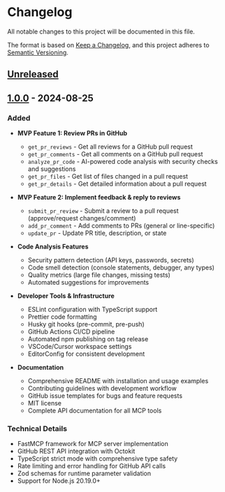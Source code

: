 # Changelog

All notable changes to this project will be documented in this file.

The format is based on [Keep a Changelog](https://keepachangelog.com/en/1.0.0/),
and this project adheres to [Semantic Versioning](https://semver.org/spec/v2.0.0.html).

## [Unreleased]

## [1.0.0] - 2024-08-25

### Added
- **MVP Feature 1: Review PRs in GitHub**
  - `get_pr_reviews` - Get all reviews for a GitHub pull request
  - `get_pr_comments` - Get all comments on a GitHub pull request  
  - `analyze_pr_code` - AI-powered code analysis with security checks and suggestions
  - `get_pr_files` - Get list of files changed in a pull request
  - `get_pr_details` - Get detailed information about a pull request

- **MVP Feature 2: Implement feedback & reply to reviews**
  - `submit_pr_review` - Submit a review to a pull request (approve/request changes/comment)
  - `add_pr_comment` - Add comments to PRs (general or line-specific)
  - `update_pr` - Update PR title, description, or state

- **Code Analysis Features**
  - Security pattern detection (API keys, passwords, secrets)
  - Code smell detection (console statements, debugger, any types)
  - Quality metrics (large file changes, missing tests)
  - Automated suggestions for improvements

- **Developer Tools & Infrastructure**
  - ESLint configuration with TypeScript support
  - Prettier code formatting
  - Husky git hooks (pre-commit, pre-push)
  - GitHub Actions CI/CD pipeline
  - Automated npm publishing on tag release
  - VSCode/Cursor workspace settings
  - EditorConfig for consistent development

- **Documentation**
  - Comprehensive README with installation and usage examples
  - Contributing guidelines with development workflow
  - GitHub issue templates for bugs and feature requests
  - MIT license
  - Complete API documentation for all MCP tools

### Technical Details
- FastMCP framework for MCP server implementation
- GitHub REST API integration with Octokit
- TypeScript strict mode with comprehensive type safety
- Rate limiting and error handling for GitHub API calls
- Zod schemas for runtime parameter validation
- Support for Node.js 20.19.0+

[Unreleased]: https://github.com/jamesjfoong/github-pr-review-mcp/compare/v1.0.0...HEAD
[1.0.0]: https://github.com/jamesjfoong/github-pr-review-mcp/releases/tag/v1.0.0
